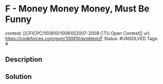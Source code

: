# F - Money Money Money, Must Be Funny

contest: [[CFICPC/100810/100810|2007-2008 CTU Open Contest]]
url: https://codeforces.com/gym/100810/problem/F
Status: #UNSOLVED
Tags: #

## Description

## Solution

